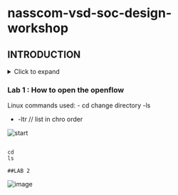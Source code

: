 # nasscom-vsd-soc-design-workshop
## INTRODUCTION
<details>
  <summary>Click to expand</summary>

  Your collapsible content goes here.
  You can use **Markdown** inside too!

  - Bullet point
  - More details
</details>

### Lab 1 : How to open the openflow
Linux commands used: - cd change directory 
-ls 
* -ltr // list in chro order 

![start](https://github.com/user-attachments/assets/08584779-4e80-4f0a-85ad-b2579e5685a7)
```

cd 
ls 

##LAB 2 
```

![image](https://github.com/user-attachments/assets/71594757-1148-4315-baa7-d290df83a779)


